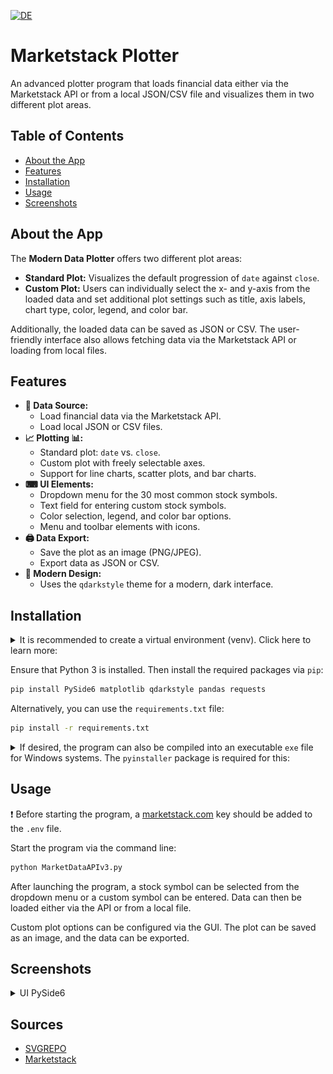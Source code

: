 [![DE](https://img.shields.io/badge/lang-de-gold.svg)](./README.de-DE.md)
# Marketstack Plotter

An advanced plotter program that loads financial data either via the Marketstack API or from a local JSON/CSV file and visualizes them in two different plot areas.

## Table of Contents

- [About the App](#about-the-app)
- [Features](#features)
- [Installation](#installation)
- [Usage](#usage)
- [Screenshots](#screenshots)

## About the App

The **Modern Data Plotter** offers two different plot areas:

- **Standard Plot:** Visualizes the default progression of `date` against `close`.
- **Custom Plot:** Users can individually select the x- and y-axis from the loaded data and set additional plot settings such as title, axis labels, chart type, color, legend, and color bar.

Additionally, the loaded data can be saved as JSON or CSV. The user-friendly interface also allows fetching data via the Marketstack API or loading from local files.

## Features

- **📃 Data Source:**
    - Load financial data via the Marketstack API.
    - Load local JSON or CSV files.
- **📈 Plotting 📊:**
    - Standard plot: `date` vs. `close`.
    - Custom plot with freely selectable axes.
    - Support for line charts, scatter plots, and bar charts.
- **⌨ UI Elements:**
    - Dropdown menu for the 30 most common stock symbols.
    - Text field for entering custom stock symbols.
    - Color selection, legend, and color bar options.
    - Menu and toolbar elements with icons.
- **🖨 Data Export:**
    - Save the plot as an image (PNG/JPEG).
    - Export data as JSON or CSV.
- **🌙 Modern Design:**
    - Uses the `qdarkstyle` theme for a modern, dark interface.

## Installation

<details><summary>It is recommended to create a virtual environment (venv). Click here to learn more:</summary>

```bash
python -m venv market-plotter
```

### Activate venv:

#### Windows:

```
.market-plotter\Scripts\activate
```

#### Linux/macOS:

```bash
source market-plotter/bin/activate
```

<details><summary>Deactivate virtual environment</summary>

```bash
deactivate
```
</details>

<details><summary>Remove virtual environment:</summary>

##### Windows:

```bash
rmdir /S /Q market-plotter
```

#### Linux/macOS:

```bash
rm -rf market-plotter
```

</details>

<details><summary>Rename virtual environment:</summary>

#### First, deactivate if active

```bash
deactivate
```

#### Windows (CMD):

```bash
 ren market-plotter new_name
```

#### Linux/macOS:

```bash
  mv market-plotter new_name
```

#### After renaming, verify and update absolute paths in activation scripts if necessary.

</details>
</details>

Ensure that Python 3 is installed. Then install the required packages via `pip`:

```bash
pip install PySide6 matplotlib qdarkstyle pandas requests
```

Alternatively, you can use the `requirements.txt` file:

```bash
pip install -r requirements.txt
```

<details><summary>If desired, the program can also be compiled into an executable <code>exe</code> file for Windows systems. The <code>pyinstaller</code> package is required for this:</summary>

```bash
pip install pyinstaller
```

Then compile the program with the following command:

```bash
pyinstaller --onefile --windowed --icon=icon.ico MarketDataAPIv3.py
```

</details>

## Usage

❗ Before starting the program, a [marketstack.com](https://marketstack.com) key should be added to the `.env` file.

Start the program via the command line:

```bash
python MarketDataAPIv3.py
```

After launching the program, a stock symbol can be selected from the dropdown menu or a custom symbol can be entered. Data can then be loaded either via the API or from a local file.

Custom plot options can be configured via the GUI. The plot can be saved as an image, and the data can be exported.

## Screenshots

<details> <summary>UI PySide6</summary>

![img.png](docs/screenshots/img.png)
![img_1.png](docs/screenshots/img_1.png)
</details>

## Sources

- [SVGREPO](https://www.svgrepo.com/collections/)
- [Marketstack](https://marketstack.com/)


